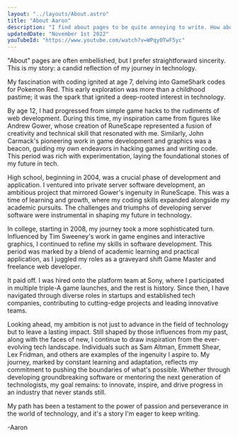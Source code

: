 ```yaml
---
layout: "../layouts/About.astro"
title: "About Aaron"
description: "I find about pages to be quite annoying to write. How about you?"
updatedDate: "November 1st 2022"
youTubeId: "https://www.youtube.com/watch?v=WPqyOTwF5yc"
---
```


"About" pages are often embellished, but I prefer straightforward sincerity. This is my story: a candid reflection of my journey in technology.

My fascination with coding ignited at age 7, delving into GameShark codes for Pokemon Red. This early exploration was more than a childhood pastime; it was the spark that ignited a deep-rooted interest in technology.

By age 12, I had progressed from simple game hacks to the rudiments of web development. During this time, my inspiration came from figures like Andrew Gower, whose creation of RuneScape represented a fusion of creativity and technical skill that resonated with me. Similarly, John Carmack's pioneering work in game development and graphics was a beacon, guiding my own endeavors in hacking games and writing code. This period was rich with experimentation, laying the foundational stones of my future in tech.

High school, beginning in 2004, was a crucial phase of development and application. I ventured into private server software development, an ambitious project that mirrored Gower's ingenuity in RuneScape. This was a time of learning and growth, where my coding skills expanded alongside my academic pursuits. The challenges and triumphs of developing server software were instrumental in shaping my future in technology.

In college, starting in 2008, my journey took a more sophisticated turn. Influenced by Tim Sweeney's work in game engines and interactive graphics, I continued to refine my skills in software development. This period was marked by a blend of academic learning and practical application, as I juggled my roles as a graveyard shift Game Master and freelance web developer.

It paid off. I was hired onto the platform team at Sony, where I participated in multiple triple-A game launches, and the rest is history. Since then, I have navigated through diverse roles in startups and established tech companies, contributing to cutting-edge projects and leading innovative teams.

Looking ahead, my ambition is not just to advance in the field of technology but to leave a lasting impact. Still shaped by those influences from my past, along with the faces of new, I continue to draw inspiration from the ever-evolving tech landscape. Individuals such as Sam Altman, Emmett Shear, Lex Fridman, and others are examples of the ingenuity I aspire to. My journey, marked by constant learning and adaptation, reflects my commitment to pushing the boundaries of what's possible. Whether through developing groundbreaking software or mentoring the next generation of technologists, my goal remains: to innovate, inspire, and drive progress in an industry that never stands still. 

My path has been a testament to the power of passion and perseverance in the world of technology, and it's a story I'm eager to keep writing.

-Aaron